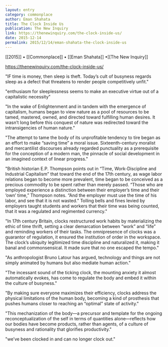 ```yaml
---
layout: entry
category: commonplace
author: Eman Shahata
title: The Clock Inside Us
publication: The New Inquiry
link: https://thenewinquiry.com/the-clock-inside-us/
date: 2015-12-14
permalink: 2015/12/14/eman-shahata-the-clock-inside-us
---
```


[[2015]] • [[Commonplace]] • [[Eman Shahata]] •[[The New Inquiry]]

https://thenewinquiry.com/the-clock-inside-us/

"IF time is money, then sleep is theft. Today’s cult of busyness regards sleep as a defect that threatens to render people competitively unfit."

"enthusiasm for sleeplessness seems to make an executive virtue out of a capitalistic necessity"

"In the wake of Enlightenment and in tandem with the emergence of capitalism, humans began to view nature as a pool of resources to be tamed, mastered, owned, and directed toward fulfilling human desires. It wasn’t long before this conquest of nature was redirected toward the intransigencies of human nature."

"The attempt to tame the body of its unprofitable tendency to tire began as an effort to make “saving time” a moral issue. Sixteenth-century moralist and mercantilist discourses already regarded punctuality as a prerequisite for the conception of a modern man, the pinnacle of social development in an imagined context of linear progress."

"British historian E.P. Thompson points out in “Time, Work-Discipline and Industrial Capitalism” that toward the end of the 17th century, as wage labor relations began to become more prevalent, time began to be conceived as a precious commodity to be spent rather than merely passed. “Those who are employed experience a distinction between their employer’s time and their ‘own’ time,” Thompson notes. “And the employer must use the time of his labor, and see that it is not wasted.” Tolling bells and fines levied by employers taught students and workers that their time was being counted, that it was a regulated and regimented currency."

"In 17th century Britain, clocks restructured work habits by materializing the ethic of time thrift, setting a clear demarcation between “work” and “life” and reminding workers of their tasks. The omnipresence of clocks was a guarantor of regulation, it ensured the institution of order in the workspace. The clock’s ubiquity legitimized time discipline and naturalized it, making it banal and commonsensical. It made sure that no one escaped the tempo."

"As anthropologist Bruno Latour has argued, technology and things are not simply animated by humans but also mediate human action."

"The incessant sound of the ticking clock, the mounting anxiety it almost automatically evokes, has come to regulate the body and embed it within the culture of busyness."

"By making sure everyone maximizes their efficiency, clocks address the physical limitations of the human body, becoming a kind of prosthesis that pushes humans closer to reaching an “optimal” state of activity."

"This mechanization of the body—a precursor and template for the ongoing reconceptualization of the self in terms of quantities alone—reflects how our bodies have become products, rather than agents, of a culture of busyness and rationality that glorifies productivity."

"we’ve been clocked in and can no longer clock out."
